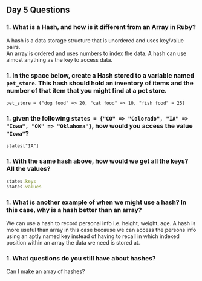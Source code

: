 ## Day 5 Questions

### 1. What is a Hash, and how is it different from an Array in Ruby?  

  A hash is a data storage structure that is unordered and uses key/value pairs.  
  An array is ordered and uses numbers to index the data. A hash can use almost anything as the key to access data.

### 1. In the space below, create a Hash stored to a variable named `pet_store`.  This hash should hold an inventory of items and the number of that item that you might find at a pet store.  

`pet_store = {"dog food" => 20, "cat food" => 10, "fish food" = 25}`

### 1. given the following `states = {"CO" => "Colorado", "IA" => "Iowa", "OK" => "Oklahoma"}`, how would you access the value `"Iowa"`?  

`states["IA"]`

### 1. With the same hash above, how would we get all the keys?  All the values?  
```ruby 
states.keys
states.values
```
### 1. What is another example of when we might use a hash?  In this case, why is a hash better than an array?  

We can use a hash to record personal info i.e. height, weight, age. A hash is more useful than array in this case because we can access the persons info using an aptly named key instead of having to recall in which indexed position within an array the data we need is stored at.

### 1. What questions do you still have about hashes?  

Can I make an array of hashes?
